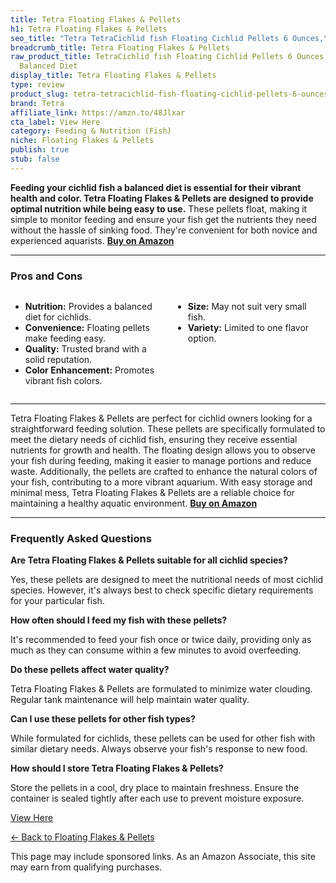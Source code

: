 ```yaml
---
title: Tetra Floating Flakes & Pellets
h1: Tetra Floating Flakes & Pellets
seo_title: "Tetra TetraCichlid fish Floating Cichlid Pellets 6 Ounces,\u2026"
breadcrumb_title: Tetra Floating Flakes & Pellets
raw_product_title: TetraCichlid fish Floating Cichlid Pellets 6 Ounces, Nutritionally
  Balanced Diet
display_title: Tetra Floating Flakes & Pellets
type: review
product_slug: tetra-tetracichlid-fish-floating-cichlid-pellets-6-ounces-nutritionally-cd42a917
brand: Tetra
affiliate_link: https://amzn.to/48Jlxar
cta_label: View Here
category: Feeding & Nutrition (Fish)
niche: Floating Flakes & Pellets
publish: true
stub: false
---
```


<div id="intro" class="full-width">
  <p><strong>Feeding your cichlid fish a balanced diet is essential for their vibrant health and color. Tetra Floating Flakes & Pellets are designed to provide optimal nutrition while being easy to use.</strong> These pellets float, making it simple to monitor feeding and ensure your fish get the nutrients they need without the hassle of sinking food. They're convenient for both novice and experienced aquarists. <a href="https://amzn.to/48Jlxar" rel="nofollow sponsored noopener" target="_blank"><strong>Buy on Amazon</strong></a></p>
</div>

<hr />
<h3 id="pros-cons">Pros and Cons</h3>
<div class="pc-grid" style="display:grid;grid-template-columns:1fr 1fr;gap:16px;">
  <ul>
    <li><strong>Nutrition:</strong> Provides a balanced diet for cichlids.</li>
    <li><strong>Convenience:</strong> Floating pellets make feeding easy.</li>
    <li><strong>Quality:</strong> Trusted brand with a solid reputation.</li>
    <li><strong>Color Enhancement:</strong> Promotes vibrant fish colors.</li>
  </ul>
  <ul>
    <li><strong>Size:</strong> May not suit very small fish.</li>
    <li><strong>Variety:</strong> Limited to one flavor option.</li>
  </ul>
</div>
<hr />

<div class="full-width">
  <p>Tetra Floating Flakes & Pellets are perfect for cichlid owners looking for a straightforward feeding solution. These pellets are specifically formulated to meet the dietary needs of cichlid fish, ensuring they receive essential nutrients for growth and health. The floating design allows you to observe your fish during feeding, making it easier to manage portions and reduce waste. Additionally, the pellets are crafted to enhance the natural colors of your fish, contributing to a more vibrant aquarium. With easy storage and minimal mess, Tetra Floating Flakes & Pellets are a reliable choice for maintaining a healthy aquatic environment. <a href="https://amzn.to/48Jlxar" rel="nofollow sponsored noopener" target="_blank"><strong>Buy on Amazon</strong></a></p>
</div>

<hr />
<h3 id="faqs">Frequently Asked Questions</h3>

<p><strong>Are Tetra Floating Flakes & Pellets suitable for all cichlid species?</strong></p>
<p>Yes, these pellets are designed to meet the nutritional needs of most cichlid species. However, it's always best to check specific dietary requirements for your particular fish.</p>

<p><strong>How often should I feed my fish with these pellets?</strong></p>
<p>It's recommended to feed your fish once or twice daily, providing only as much as they can consume within a few minutes to avoid overfeeding.</p>

<p><strong>Do these pellets affect water quality?</strong></p>
<p>Tetra Floating Flakes & Pellets are formulated to minimize water clouding. Regular tank maintenance will help maintain water quality.</p>

<p><strong>Can I use these pellets for other fish types?</strong></p>
<p>While formulated for cichlids, these pellets can be used for other fish with similar dietary needs. Always observe your fish's response to new food.</p>

<p><strong>How should I store Tetra Floating Flakes & Pellets?</strong></p>
<p>Store the pellets in a cool, dry place to maintain freshness. Ensure the container is sealed tightly after each use to prevent moisture exposure.</p>
<p><a class="btn" href="https://amzn.to/48Jlxar" target="_blank" rel="nofollow sponsored noopener">View Here</a></p>
<p><a href="/roundups/feeding-nutrition-fish-/floating-flakes-pellets/">← Back to Floating Flakes & Pellets</a></p>
<aside class="disclosure">This page may include sponsored links. As an Amazon Associate, this site may earn from qualifying purchases.</aside>
